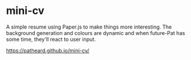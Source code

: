 # mini-cv
A simple resume using Paper.js to make things more interesting.  The background generation and colours are dynamic and when future-Pat has some time, they'll react to user input.

https://patheard.github.io/mini-cv/
